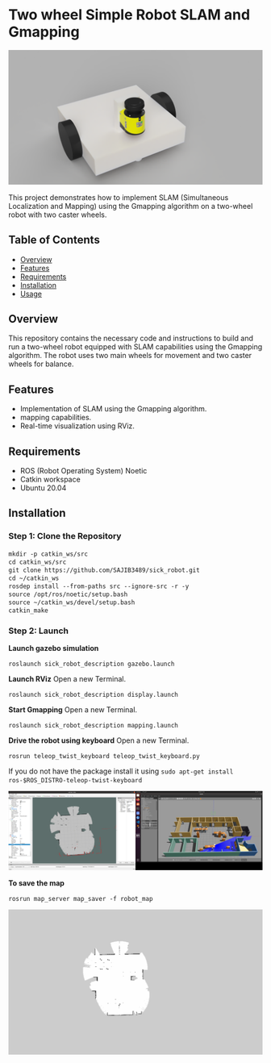 # Two wheel Simple Robot SLAM and Gmapping

![Robot view](/sick_robot_description/robot_view.png)


This project demonstrates how to implement SLAM (Simultaneous Localization and Mapping) using the Gmapping algorithm on a two-wheel robot with two caster wheels.

## Table of Contents
- [Overview](#overview)
- [Features](#features)
- [Requirements](#requirements)
- [Installation](#installation)
- [Usage](#usage)

## Overview

This repository contains the necessary code and instructions to build and run a two-wheel robot equipped with SLAM capabilities using the Gmapping algorithm. The robot uses two main wheels for movement and two caster wheels for balance.

## Features

- Implementation of SLAM using the Gmapping algorithm.
- mapping capabilities.
- Real-time visualization using RViz.

## Requirements

- ROS (Robot Operating System) Noetic
- Catkin workspace
- Ubuntu 20.04

## Installation

### Step 1: Clone the Repository

```
mkdir -p catkin_ws/src
cd catkin_ws/src
git clone https://github.com/SAJIB3489/sick_robot.git
cd ~/catkin_ws
rosdep install --from-paths src --ignore-src -r -y
source /opt/ros/noetic/setup.bash
source ~/catkin_ws/devel/setup.bash
catkin_make
```


### Step 2: Launch

**Launch gazebo simulation**
```
roslaunch sick_robot_description gazebo.launch
```


**Launch RViz** Open a new Terminal.
```
roslaunch sick_robot_description display.launch
```

**Start Gmapping** Open a new Terminal.
```
roslaunch sick_robot_description mapping.launch
```

**Drive the robot using keyboard** Open a new Terminal.
```
rosrun teleop_twist_keyboard teleop_twist_keyboard.py
```
If you do not have the package install it using ``sudo apt-get install ros-$ROS_DISTRO-teleop-twist-keyboard``

![simulation](/sick_robot_description/simulation.png)


**To save the map**
```
rosrun map_server map_saver -f robot_map
```

![map](/sick_robot_description/gmap.png)